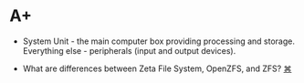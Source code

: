 # A+

- System Unit - the main computer box providing processing and storage. Everything else - peripherals (input and output devices).



- What are differences between Zeta File System, OpenZFS, and ZFS?
<a href="#" title="
More info: https://en.wikipedia.org/wiki/ZFS
">⌘</a>
